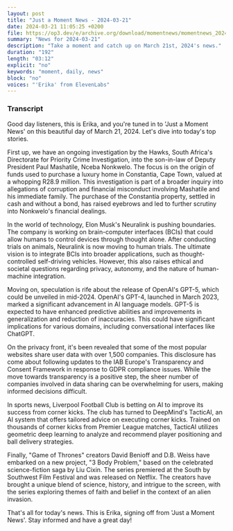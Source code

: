 ```yaml
---
layout: post
title: "Just a Moment News - 2024-03-21"
date: 2024-03-21 11:05:25 +0200
file: https://op3.dev/e/archive.org/download/momentnews/momentnews_2024-03-21.mp3
summary: "News for 2024-03-21"
description: "Take a moment and catch up on March 21st, 2024's news."
duration: "192"
length: "03:12"
explicit: "no"
keywords: "moment, daily, news"
block: "no"
voices: "'Erika' from ElevenLabs"
---
```


### Transcript

Good day listeners, this is Erika, and you're tuned in to 'Just a Moment News' on this beautiful day of March 21, 2024. Let's dive into today's top stories.

First up, we have an ongoing investigation by the Hawks, South Africa's Directorate for Priority Crime Investigation, into the son-in-law of Deputy President Paul Mashatile, Nceba Nonkwelo. The focus is on the origin of funds used to purchase a luxury home in Constantia, Cape Town, valued at a whopping R28.9 million. This investigation is part of a broader inquiry into allegations of corruption and financial misconduct involving Mashatile and his immediate family. The purchase of the Constantia property, settled in cash and without a bond, has raised eyebrows and led to further scrutiny into Nonkwelo's financial dealings.

In the world of technology, Elon Musk's Neuralink is pushing boundaries. The company is working on brain-computer interfaces (BCIs) that could allow humans to control devices through thought alone. After conducting trials on animals, Neuralink is now moving to human trials. The ultimate vision is to integrate BCIs into broader applications, such as thought-controlled self-driving vehicles. However, this also raises ethical and societal questions regarding privacy, autonomy, and the nature of human-machine integration.

Moving on, speculation is rife about the release of OpenAI's GPT-5, which could be unveiled in mid-2024. OpenAI's GPT-4, launched in March 2023, marked a significant advancement in AI language models. GPT-5 is expected to have enhanced predictive abilities and improvements in generalization and reduction of inaccuracies. This could have significant implications for various domains, including conversational interfaces like ChatGPT.

On the privacy front, it's been revealed that some of the most popular websites share user data with over 1,500 companies. This disclosure has come about following updates to the IAB Europe's Transparency and Consent Framework in response to GDPR compliance issues. While the move towards transparency is a positive step, the sheer number of companies involved in data sharing can be overwhelming for users, making informed decisions difficult.

In sports news, Liverpool Football Club is betting on AI to improve its success from corner kicks. The club has turned to DeepMind's TacticAI, an AI system that offers tailored advice on executing corner kicks. Trained on thousands of corner kicks from Premier League matches, TacticAI utilizes geometric deep learning to analyze and recommend player positioning and ball delivery strategies.

Finally, "Game of Thrones" creators David Benioff and D.B. Weiss have embarked on a new project, "3 Body Problem," based on the celebrated science-fiction saga by Liu Cixin. The series premiered at the South by Southwest Film Festival and was released on Netflix. The creators have brought a unique blend of science, history, and intrigue to the screen, with the series exploring themes of faith and belief in the context of an alien invasion.

That's all for today's news. This is Erika, signing off from 'Just a Moment News'. Stay informed and have a great day!
